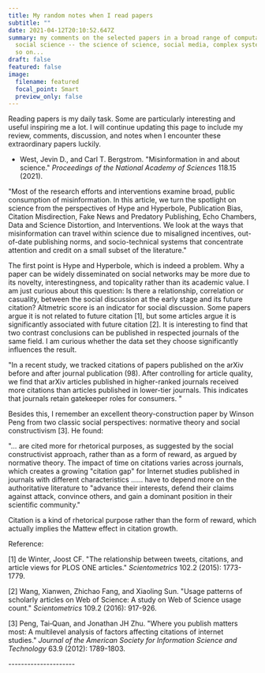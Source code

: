 ```yaml
---
title: My random notes when I read papers
subtitle: ""
date: 2021-04-12T20:10:52.647Z
summary: my comments on the selected papers in a broad range of computational
  social science -- the science of science, social media, complex systems, and
  so on...
draft: false
featured: false
image:
  filename: featured
  focal_point: Smart
  preview_only: false
---
```

Reading papers is my daily task. Some are particularly interesting and useful inspiring me a lot. I will continue updating this page to include my review, comments, discussion, and notes when I encounter these extraordinary papers luckily.

* West, Jevin D., and Carl T. Bergstrom. "Misinformation in and about science." *Proceedings of the National Academy of Sciences* 118.15 (2021).

"Most of the research efforts and interventions examine broad, public consumption of misinformation. In this article, we turn the spotlight on science from the perspectives of Hype and Hyperbole, Publication Bias, Citation Misdirection, Fake News and Predatory Publishing, Echo Chambers, Data and Science Distortion, and Interventions. We look at the ways that misinformation can travel within science due to misaligned incentives, out-of-date publishing norms, and socio-technical systems that concentrate attention and credit on a small subset of the literature."

The first point is Hype and Hyperbole, which is indeed a problem. Why a paper can be widely disseminated on social networks may be more due to its novelty, interestingness, and topicality rather than its academic value. I am just curious about this question: Is there a relationship, correlation or casuality, between the social discussion at the early stage and its future citation? Altmetric score is an indicator for social discussion. Some papers argue it is not related to future citation \[1], but some articles argue it is significantly associated with future citation \[2]. It is interesting to find that two contrast conclusions can be published in respected journals of the same field. I am curious whether the data set they choose significantly influences the result.

"In a recent study, we tracked citations of papers published on the arXiv before and after journal publication (98). After controlling for article quality, we find that arXiv articles published in higher-ranked journals received more citations than articles published in lower-tier journals. This indicates that journals retain gatekeeper roles for consumers. "

Besides this, I remember an excellent theory-construction paper by Winson Peng from two classic social perspectives: normative theory and social constructivism \[3]. He found:

"… are cited more for rhetorical purposes, as suggested by the social constructivist approach, rather than as a form of reward, as argued by normative theory. The impact of time on citations varies across journals, which creates a growing "citation gap" for Internet studies published in journals with different characteristics …… have to depend more on the authoritative literature to "advance their interests, defend their claims against attack, convince others, and gain a dominant position in their scientific community."

Citation is a kind of rhetorical purpose rather than the form of reward, which actually implies the Mattew effect in citation growth.

Reference:

\[1] de Winter, Joost CF. "The relationship between tweets, citations, and article views for PLOS ONE articles." *Scientometrics* 102.2 (2015): 1773-1779.

\[2] Wang, Xianwen, Zhichao Fang, and Xiaoling Sun. "Usage patterns of scholarly articles on Web of Science: A study on Web of Science usage count." *Scientometrics* 109.2 (2016): 917-926.

\[3] Peng, Tai‐Quan, and Jonathan JH Zhu. "Where you publish matters most: A multilevel analysis of factors affecting citations of internet studies." *Journal of the American Society for Information Science and Technology* 63.9 (2012): 1789-1803.

\---------------------